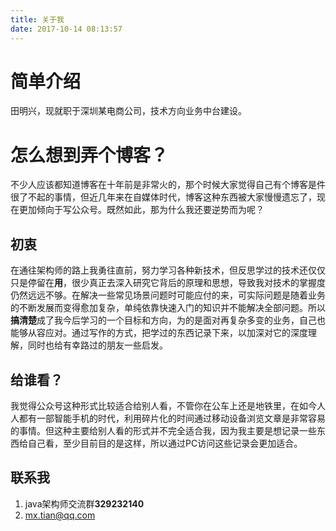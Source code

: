 ```yaml
---
title: 关于我
date: 2017-10-14 08:13:57
---
```


# 简单介绍

田明兴，现就职于深圳某电商公司，技术方向业务中台建设。

# 怎么想到弄个博客？

不少人应该都知道博客在十年前是非常火的，那个时候大家觉得自己有个博客是件很了不起的事情，但近几年来在自媒体时代，博客这种东西被大家慢慢遗忘了，现在更加倾向于写公众号。既然如此，那为什么我还要逆势而为呢？

## 初衷

在通往架构师的路上我勇往直前，努力学习各种新技术，但反思学过的技术还仅仅只是停留在**用**，很少真正去深入研究它背后的原理和思想，导致我对技术的掌握度仍然远远不够。在解决一些常见场景问题时可能应付的来，可实际问题是随着业务的不断发展而变得愈加复杂，单纯依靠快速入门的知识并不能解决全部问题。所以**搞清楚**成了我今后学习的一个目标和方向，为的是面对再复杂多变的业务，自己也能够从容应对。通过写作的方式，把学过的东西记录下来，以加深对它的深度理解，同时也给有幸路过的朋友一些启发。

## 给谁看？

我觉得公众号这种形式比较适合给别人看，不管你在公车上还是地铁里，在如今人人都有一部智能手机的时代，利用碎片化的时间通过移动设备浏览文章是非常容易的事情。但这种主要给别人看的形式并不完全适合我，因为我主要是想记录一些东西给自己看，至少目前目的是这样，所以通过PC访问这些记录会更加适合。

## 联系我

1. java架构师交流群**329232140**
1. mx.tian@qq.com
